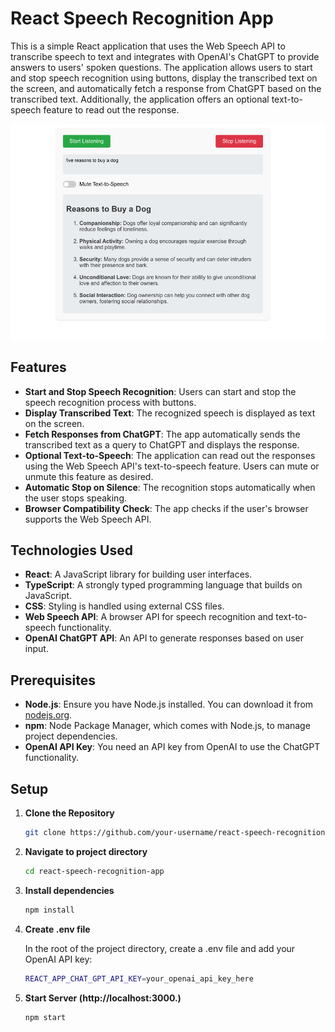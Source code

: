 # React Speech Recognition App

This is a simple React application that uses the Web Speech API to transcribe speech to text and integrates with OpenAI's ChatGPT to provide answers to users' spoken questions. The application allows users to start and stop speech recognition using buttons, display the transcribed text on the screen, and automatically fetch a response from ChatGPT based on the transcribed text. Additionally, the application offers an optional text-to-speech feature to read out the response.

![Football Fixture Risk Predictor Screenshot](public/app-screenshot.png)

## Features

- **Start and Stop Speech Recognition**: Users can start and stop the speech recognition process with buttons.
- **Display Transcribed Text**: The recognized speech is displayed as text on the screen.
- **Fetch Responses from ChatGPT**: The app automatically sends the transcribed text as a query to ChatGPT and displays the response.
- **Optional Text-to-Speech**: The application can read out the responses using the Web Speech API's text-to-speech feature. Users can mute or unmute this feature as desired.
- **Automatic Stop on Silence**: The recognition stops automatically when the user stops speaking.
- **Browser Compatibility Check**: The app checks if the user's browser supports the Web Speech API.

## Technologies Used

- **React**: A JavaScript library for building user interfaces.
- **TypeScript**: A strongly typed programming language that builds on JavaScript.
- **CSS**: Styling is handled using external CSS files.
- **Web Speech API**: A browser API for speech recognition and text-to-speech functionality.
- **OpenAI ChatGPT API**: An API to generate responses based on user input.

## Prerequisites

- **Node.js**: Ensure you have Node.js installed. You can download it from [nodejs.org](https://nodejs.org/).
- **npm**: Node Package Manager, which comes with Node.js, to manage project dependencies.
- **OpenAI API Key**: You need an API key from OpenAI to use the ChatGPT functionality.

## Setup

1. **Clone the Repository**

   ```bash
   git clone https://github.com/your-username/react-speech-recognition-app.git

2. **Navigate to project directory**

   ```bash
   cd react-speech-recognition-app

3. **Install dependencies**

   ```bash
   npm install

4. **Create .env file**

   In the root of the project directory, create a .env file and add your OpenAI API key:

   ```bash
   REACT_APP_CHAT_GPT_API_KEY=your_openai_api_key_here

5. **Start Server (http://localhost:3000.)**

   ```bash
   npm start
